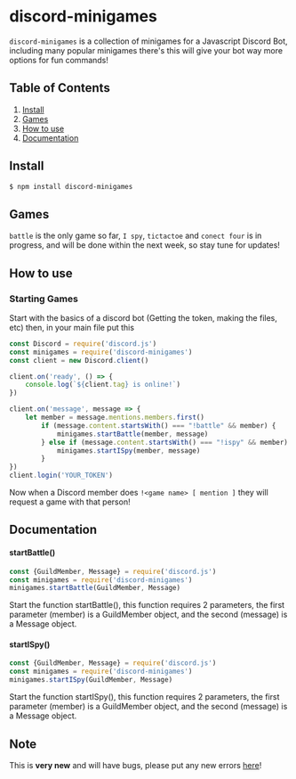 # discord-minigames
`discord-minigames` is a collection of minigames for a Javascript Discord Bot, including many popular minigames there's this will give your bot way more options for fun commands!
## Table of Contents
1. [Install](https://www.npmjs.com/package/discord-minigames#install)
2. [Games](https://www.npmjs.com/package/discord-minigames#games)
3. [How to use](https://www.npmjs.com/package/discord-minigames#how-to-use)
4. [Documentation](https://www.npmjs.com/package/discord-minigames#documentation)
## Install
```sh
$ npm install discord-minigames
```
## Games
`battle` is the only game so far, `I spy`, `tictactoe` and `conect four` is in progress, and will be done within the next week, so stay tune for updates!
## How to use
### Starting Games
Start with the basics of a discord bot (Getting the token, making the files, etc) then, in your main file put this
```js
const Discord = require('discord.js')
const minigames = require('discord-minigames')
const client = new Discord.client()

client.on('ready', () => {
    console.log(`${client.tag} is online!`)
})

client.on('message', message => {
    let member = message.mentions.members.first()    
        if (message.content.startsWith() === "!battle" && member) {
            minigames.startBattle(member, message)
        } else if (message.content.startsWith() === "!ispy" && member) {
            minigames.startISpy(member, message)
        }
})
client.login('YOUR_TOKEN')
```
Now when a Discord member does `!<game name> [ mention ]` they will request a game with that person!
## Documentation
#### startBattle()
```js
const {GuildMember, Message} = require('discord.js')
const minigames = require('discord-minigames')
minigames.startBattle(GuildMember, Message)
```
Start the function startBattle(), this function requires 2 parameters, the first parameter (member) is a GuildMember object, and the second (message) is a Message object.
#### startISpy()
```js
const {GuildMember, Message} = require('discord.js')
const minigames = require('discord-minigames')
minigames.startISpy(GuildMember, Message)
```
Start the function startISpy(), this function requires 2 parameters, the first parameter (member) is a GuildMember object, and the second (message) is a Message object.
## Note
This is **very new** and will have bugs, please put any new errors [here](https://github.com/DaRealDorseyBro/discord-minigames/issues)!
